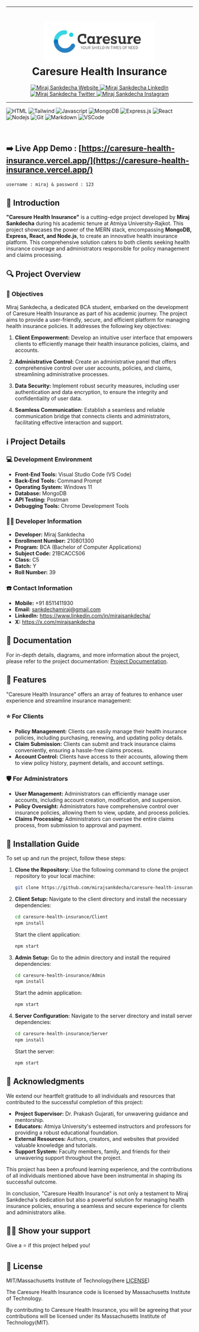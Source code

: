 
---
<h1 align="center">
  <a href="https://caresure-health-insurance.vercel.app/" target="_blank">
    <img src="https://github.com/mirajsankdecha/Caresure-Health-Insurance/blob/development/Client/src/image/Logo-2.png" alt="Caresure Health Insurance" width="300">
  </a>
  <br>
  Caresure Health Insurance
</h1>

<p align="center">
  <a href="https://portfolio-master-sable-seven.vercel.app/" target="_blank">
    <img src="https://img.shields.io/badge/Website-DC143C?style=for-the-badge&logo=medium&logoColor=white" alt="Miraj Sankdecha Website" />
  </a>
  <a href="https://www.linkedin.com/in/mirajsankdecha/" target="_blank">
    <img src="https://img.shields.io/badge/LinkedIn-0077B5?style=for-the-badge&logo=linkedin&logoColor=white" alt="Miraj Sankdecha LinkedIn" />
  </a>
  <a href="https://twitter.com/mirajsankdecha" target="_blank">
    <img src="https://img.shields.io/badge/Twitter-1DA1F2?style=for-the-badge&logo=twitter&logoColor=white" alt="Miraj Sankdecha Twitter" />
  </a>
  <a href="https://www.instagram.com/mirajgajjar731/?igshid=MzNlNGNkZWQ4Mg%3D%3D" target="_blank">
    <img src="https://img.shields.io/badge/Instagram-fe4164?style=for-the-badge&logo=instagram&logoColor=white" alt="Miraj Sankdecha Instagram" />
  </a> 
</p>

---


![HTML](https://img.shields.io/badge/HTML5-E34F26?style=for-the-badge&logo=html5&logoColor=white)
![Tailwind](https://img.shields.io/badge/Tailwind_CSS-092749?style=for-the-badge&logo=tailwindcss&logoColor=06B6D4&labelColor=000000)
![Javascript](https://img.shields.io/badge/Javascript-F0DB4F?style=for-the-badge&labelColor=black&logo=javascript&logoColor=F0DB4F)
![MongoDB](https://img.shields.io/badge/MongoDB-4EA94B?style=for-the-badge&logo=mongodb&logoColor=white)
![Express.js](https://img.shields.io/badge/Express.js-000000?style=for-the-badge&logo=express&logoColor=white)
![React](https://img.shields.io/badge/-React-61DBFB?style=for-the-badge&labelColor=black&logo=react&logoColor=61DBFB)
![Nodejs](https://img.shields.io/badge/Nodejs-3C873A?style=for-the-badge&labelColor=black&logo=node.js&logoColor=3C873A)
![Git](https://img.shields.io/badge/Git-F05032?style=for-the-badge&logo=git&logoColor=white)
![Markdown](https://img.shields.io/badge/Markdown-000000?style=for-the-badge&logo=markdown&logoColor=white)
![VSCode](https://img.shields.io/badge/Visual_Studio-0078d7?style=for-the-badge&logo=visual%20studio&logoColor=white)

<br>

## :arrow_right: **Live App Demo** : [https://caresure-health-insurance.vercel.app/](https://caresure-health-insurance.vercel.app/)

`username : miraj & password : 123`

## :pencil: Introduction

**"Caresure Health Insurance"** is a cutting-edge project developed by **Miraj Sankdecha** during his academic tenure at Atmiya University-Rajkot. This project showcases the power of the MERN stack, encompassing **MongoDB, Express, React, and Node.js**, to create an innovative health insurance platform. This comprehensive solution caters to both clients seeking health insurance coverage and administrators responsible for policy management and claims processing.

## :mag: Project Overview

### :dart: Objectives

Miraj Sankdecha, a dedicated BCA student, embarked on the development of Caresure Health Insurance as part of his academic journey. The project aims to provide a user-friendly, secure, and efficient platform for managing health insurance policies. It addresses the following key objectives:

1. **Client Empowerment:** Develop an intuitive user interface that empowers clients to efficiently manage their health insurance policies, claims, and accounts.

2. **Administrative Control:** Create an administrative panel that offers comprehensive control over user accounts, policies, and claims, streamlining administrative processes.

3. **Data Security:** Implement robust security measures, including user authentication and data encryption, to ensure the integrity and confidentiality of user data.

4. **Seamless Communication:** Establish a seamless and reliable communication bridge that connects clients and administrators, facilitating effective interaction and support.

## :information_source: Project Details

### :computer: Development Environment

- **Front-End Tools:** Visual Studio Code (VS Code)
- **Back-End Tools:** Command Prompt
- **Operating System:** Windows 11
- **Database:** MongoDB
- **API Testing:** Postman
- **Debugging Tools:** Chrome Development Tools

### :man_technologist: Developer Information

- **Developer:** Miraj Sankdecha
- **Enrollment Number:** 210801300
- **Program:** BCA (Bachelor of Computer Applications)
- **Subject Code:** 21BCACC506
- **Class:** C5
- **Batch:** Y
- **Roll Number:** 39

### :phone: Contact Information

- **Mobile:** +91 8511411930
- **Email:** sankdechamiraj@gmail.com
- **LinkedIn:** https://www.linkedin.com/in/mirajsankdecha/
- **X:** https://x.com/mirajsankdecha

## :open_book: Documentation

For in-depth details, diagrams, and more information about the project, please refer to the project documentation: [Project Documentation](https://drive.google.com/file/d/1E0KLef9Bt3so6yYojQrHa3scCIVg3G-h/view?usp=sharing).

## :rocket: Features

"Caresure Health Insurance" offers an array of features to enhance user experience and streamline insurance management:

### :star: For Clients

- **Policy Management:** Clients can easily manage their health insurance policies, including purchasing, renewing, and updating policy details.
- **Claim Submission:** Clients can submit and track insurance claims conveniently, ensuring a hassle-free claims process.
- **Account Control:** Clients have access to their accounts, allowing them to view policy history, payment details, and account settings.

### :shield: For Administrators

- **User Management:** Administrators can efficiently manage user accounts, including account creation, modification, and suspension.
- **Policy Oversight:** Administrators have comprehensive control over insurance policies, allowing them to view, update, and process policies.
- **Claims Processing:** Administrators can oversee the entire claims process, from submission to approval and payment.

## :wrench: Installation Guide

To set up and run the project, follow these steps:

1. **Clone the Repository:** Use the following command to clone the project repository to your local machine:

   ```bash
   git clone https://github.com/mirajsankdecha/caresure-health-insurance.git
   ```

2. **Client Setup:** Navigate to the client directory and install the necessary dependencies:

   ```bash
   cd caresure-health-insurance/Client
   npm install
   ```

   Start the client application:

   ```bash
   npm start
   ```

3. **Admin Setup:** Go to the admin directory and install the required dependencies:

   ```bash
   cd caresure-health-insurance/Admin
   npm install
   ```

   Start the admin application:

   ```bash
   npm start
   ```

4. **Server Configuration:** Navigate to the server directory and install server dependencies:

   ```bash
   cd caresure-health-insurance/Server
   npm install
   ```

   Start the server:

   ```bash
   npm start
   ```

## :handshake: Acknowledgments

We extend our heartfelt gratitude to all individuals and resources that contributed to the successful completion of this project:

- **Project Supervisor:** Dr. Prakash Gujarati, for unwavering guidance and mentorship.
- **Educators:** Atmiya University's esteemed instructors and professors for providing a robust educational foundation.
- **External Resources:** Authors, creators, and websites that provided valuable knowledge and tutorials.
- **Support System:** Faculty members, family, and friends for their unwavering support throughout the project.

This project has been a profound learning experience, and the contributions of all individuals mentioned above have been instrumental in shaping its successful outcome.

In conclusion, "Caresure Health Insurance" is not only a testament to Miraj Sankdecha's dedication but also a powerful solution for managing health insurance policies, ensuring a seamless and secure experience for clients and administrators alike.

## :man_astronaut: Show your support

Give a ⭐️ if this project helped you!

## :page_facing_up: License

MIT/Massachusetts Institute of Technology(here [LICENSE](https://github.com/mirajsankdecha/Caresure-Health-Insurance/blob/development/LICENSE))

The Caresure Health Insurance code is licensed by Massachusetts Institute of Technology.

By contributing to Caresure Health Insurance, you will be agreeing that your contributions will be licensed under its Massachusetts Institute of Technology(MIT).
